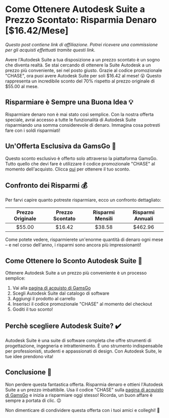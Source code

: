 # Come Ottenere Autodesk Suite a Prezzo Scontato: Risparmia Denaro [$16.42/Mese]

*Questo post contiene link di affiliazione. Potrei ricevere una commissione per gli acquisti effettuati tramite questi link.*

Avere l'Autodesk Suite a tua disposizione a un prezzo scontato è un sogno che diventa realtà. Se stai cercando di ottenere la Suite Autodesk a un prezzo più conveniente, sei nel posto giusto. Grazie al codice promozionale "CHASE", ora puoi avere Autodesk Suite per soli $16.42 al mese! 😮 Questo rappresenta un incredibile sconto del 70% rispetto al prezzo originale di $55.00 al mese. 

## Risparmiare è Sempre una Buona Idea 💡

Risparmiare denaro non è mai stato così semplice. Con la nostra offerta speciale, avrai accesso a tutte le funzionalità di Autodesk Suite risparmiando una somma considerevole di denaro. Immagina cosa potresti fare con i soldi risparmiati! 

## Un'Offerta Esclusiva da GamsGo 🎁

Questo sconto esclusivo è offerto solo attraverso la piattaforma GamsGo. Tutto quello che devi fare è utilizzare il codice promozionale "CHASE" al momento dell'acquisto. Clicca [qui](https://www.gamsgo.com/partner/ykeX7B) per ottenere il tuo sconto.

## Confronto dei Risparmi 💰

Per farvi capire quanto potreste risparmiare, ecco un confronto dettagliato:

| Prezzo Originale | Prezzo Scontato | Risparmi Mensili | Risparmi Annuali |
|:----------------:|:---------------:|:----------------:|:----------------:|
|     $55.00      |    $16.42       |     $38.58      |     $462.96     |

Come potete vedere, risparmierete un'enorme quantità di denaro ogni mese – e nel corso dell'anno, i risparmi sono ancora più impressionanti!

## Come Ottenere lo Sconto Autodesk Suite 💼

Ottenere Autodesk Suite a un prezzo più conveniente è un processo semplice:

1. Vai alla [pagina di acquisto di GamsGo](https://www.gamsgo.com/partner/ykeX7B) 
2. Scegli Autodesk Suite dal catalogo di software
3. Aggiungi il prodotto al carrello
4. Inserisci il codice promozionale "CHASE" al momento del checkout
5. Goditi il tuo sconto!

## Perchè scegliere Autodesk Suite? ✔️

Autodesk Suite è una suite di software completa che offre strumenti di progettazione, ingegneria e intrattenimento. È uno strumento indispensabile per professionisti, studenti e appassionati di design. Con Autodesk Suite, le tue idee prendono vita!

## Conclusione 🎯

Non perdere questa fantastica offerta. Risparmia denaro e ottieni l'Autodesk Suite a un prezzo imbattibile. Usa il codice "CHASE" sulla [pagina di acquisto di GamsGo](https://www.gamsgo.com/partner/ykeX7B) e inizia a risparmiare oggi stesso! Ricorda, un buon affare è sempre a portata di clic. 😉 

Non dimenticare di condividere questa offerta con i tuoi amici e colleghi! 🎉

